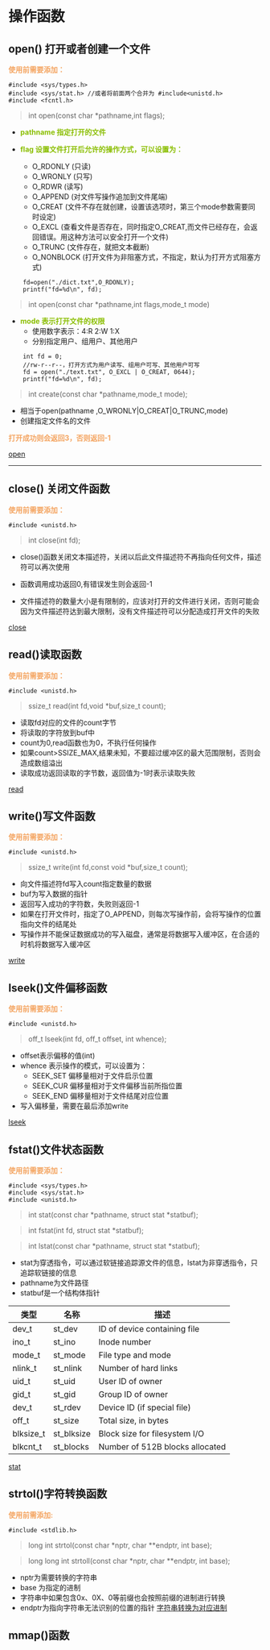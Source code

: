 # 操作函数
## open() 打开或者创建一个文件
<font color=#F4A460>**使用前需要添加：**</font>
```
#include <sys/types.h>
#include <sys/stat.h> //或者将前面两个合并为 #include<unistd.h>
#include <fcntl.h>
```
> int open(const char *pathname,int flags);
+ **<font color=#8A2BE20>pathname 指定打开的文件</font>**
 
+ <font color=#8A2BE20>**flag 设置文件打开后允许的操作方式，可以设置为：** </font>
    - O_RDONLY (只读)
    - O_WRONLY (只写)
    - O_RDWR   (读写)
    - O_APPEND (对文件写操作追加到文件尾端)
    - O_CREAT  (文件不存在就创建，设置该选项时，第三个mode参数需要同时设定)
    - O_EXCL   (查看文件是否存在，同时指定O_CREAT,而文件已经存在，会返回错误。用这种方法可以安全打开一个文件)
    - O_TRUNC  (文件存在，就把文本截断)
    - O_NONBLOCK  (打开文件为非阻塞方式，不指定，默认为打开方式阻塞方式)
```
    fd=open("./dict.txt",O_RDONLY);
    printf("fd=%d\n", fd);
```
> int open(const char *pathname,int flags,mode_t mode)
+ **<font color=#8A2BE20>mode 表示打开文件的权限</font>**
    - 使用数字表示：4:R 2:W 1:X
    - 分别指定用户、组用户、其他用户
```
    int fd = 0;
    //rw-r--r--，打开方式为用户读写、组用户可写、其他用户可写
    fd = open("./text.txt", O_EXCL | O_CREAT, 0644); 
    printf("fd=%d\n", fd);
```
> int create(const char *pathname,mode_t mode);
+ 相当于open(pathname ,O_WRONLY|O_CREAT|O_TRUNC,mode)
+ 创建指定文件名的文件

<font color=#F4A460>**打开成功则会返回3，否则返回-1**</font>

[open](./open.c)
***********************************
## close() 关闭文件函数
<font color=#F4A460>**使用前需要添加：**</font>
```
#include <unistd.h>
```
> int close(int fd);
+ close()函数关闭文本描述符，关闭以后此文件描述符不再指向任何文件，描述符可以再次使用

+ 函数调用成功返回0,有错误发生则会返回-1

+ 文件描述符的数量大小是有限制的，应该对打开的文件进行关闭，否则可能会因为文件描述符达到最大限制，没有文件描述符可以分配造成打开文件的失败

[close](./close.c)

## read()读取函数
<font color=#F4A460>**使用前需要添加：**</font>
```
#include <unistd.h>
```
> ssize_t read(int fd,void *buf,size_t count);
+ 读取fd对应的文件的count字节
+ 将读取的字符放到buf中
+ count为0,read函数也为0，不执行任何操作
+ 如果count>SSIZE_MAX,结果未知，不要超过缓冲区的最大范围限制，否则会造成数组溢出
+ 读取成功返回读取的字节数，返回值为-1时表示读取失败

[read](./read.c)
## write()写文件函数
<font color=#F4A460>**使用前需要添加：**</font>
```
#include <unistd.h>
```
> ssize_t write(int fd,const void *buf,size_t count);
+ 向文件描述符fd写入count指定数量的数据
+ buf为写入数据的指针
+ 返回写入成功的字符数，失败则返回-1
+ 如果在打开文件时，指定了O_APPEND，则每次写操作前，会将写操作的位置指向文件的结尾处
+ 写操作并不能保证数据成功的写入磁盘，通常是将数据写入缓冲区，在合适的时机将数据写入缓冲区

[write](./write.c)

## lseek()文件偏移函数
<font color=#F4A460>**使用前需要添加：**</font>
```
#include <unistd.h>
```
> off_t lseek(int fd, off_t offset, int whence);
+ offset表示偏移的值(int)
+ whence 表示操作的模式，可以设置为：
    + SEEK_SET 偏移量相对于文件启示位置
    + SEEK_CUR 偏移量相对于文件偏移当前所指位置
    + SEEK_END 偏移量相对于文件结尾对应位置
+ 写入偏移量，需要在最后添加write

[lseek](./lseek.c)

## fstat()文件状态函数
<font color=#F4A460>**使用前需要添加：**</font>
```
#include <sys/types.h>
#include <sys/stat.h>
#include <unistd.h>
```
> int stat(const char *pathname, struct stat *statbuf);

> int fstat(int fd, struct stat *statbuf);

> int lstat(const char *pathname, struct stat *statbuf);
+ stat为穿透指令，可以通过软链接追踪源文件的信息，lstat为非穿透指令，只追踪软链接的信息
+ pathname为文件路径
+ statbuf是一个结构体指针

|类型|名称|描述|
|----------|-------------|-----------------------------------------|
|dev_t     |  st_dev     |   ID of device containing file          |
|ino_t     |  st_ino     |   Inode number                          |
|mode_t    |  st_mode    |   File type and mode                    |
|nlink_t   |  st_nlink   |   Number of hard links                  |
|uid_t     |  st_uid     |   User ID of owner                      |
|gid_t     |  st_gid     |   Group ID of owner                     |
|dev_t     |  st_rdev    |   Device ID (if special file)           |
|off_t     |  st_size    |   Total size, in bytes                  |
|blksize_t |  st_blksize |   Block size for filesystem I/O         |
|blkcnt_t  |  st_blocks  |   Number of 512B blocks allocated       |  
[stat](./stat.c)

## strtol()字符转换函数
<font color=#F4A460>**使用前需添加:**</font>
```
#include <stdlib.h>
```
> long int strtol(const char *nptr, char **endptr, int base);

> long long int strtoll(const char *nptr, char **endptr, int base);

+ nptr为需要转换的字符串
+ base 为指定的进制
+ 字符串中如果包含0x、0X、0等前缀也会按照前缀的进制进行转换
+ endptr为指向字符串无法识别的位置的指针
[字符串转换为对应进制](./strtol.c)
## mmap()函数
